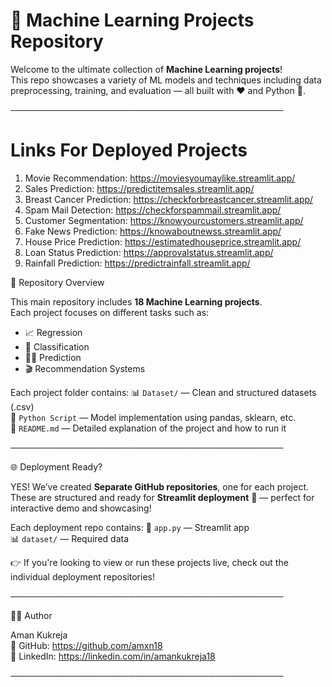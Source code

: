 # 🚀 Machine Learning Projects Repository

Welcome to the ultimate collection of **Machine Learning projects**!  
This repo showcases a variety of ML models and techniques including data preprocessing, training, and evaluation — all built with ❤️ and Python 🐍.

────────────────────────────────────────────
# Links For Deployed Projects 
1) Movie Recommendation: https://moviesyoumaylike.streamlit.app/
2) Sales Prediction: https://predictitemsales.streamlit.app/
3) Breast Cancer Prediction: https://checkforbreastcancer.streamlit.app/
4) Spam Mail Detection: https://checkforspammail.streamlit.app/
5) Customer Segmentation: https://knowyourcustomers.streamlit.app/
6) Fake News Prediction: https://knowaboutnewss.streamlit.app/
7) House Price Prediction: https://estimatedhouseprice.streamlit.app/
8) Loan Status Prediction: https://approvalstatus.streamlit.app/
9) Rainfall Prediction: https://predictrainfall.streamlit.app/

📂 Repository Overview

This main repository includes **18 Machine Learning projects**.  
Each project focuses on different tasks such as:
- 📈 Regression
- 🧠 Classification
- 🕵️‍♂️ Prediction
- 🎬 Recommendation Systems

Each project folder contains:
📊 `Dataset/` — Clean and structured datasets (.csv)  
🐍 `Python Script` — Model implementation using pandas, sklearn, etc.  
📄 `README.md` — Detailed explanation of the project and how to run it

────────────────────────────────────────────

🌐 Deployment Ready?

YES! We’ve created **Separate GitHub repositories**, one for each project.  
These are structured and ready for **Streamlit deployment** 🚀 — perfect for interactive demo and showcasing!

Each deployment repo contains:
📁 `app.py` — Streamlit app  
📊 `dataset/` — Required data  


👉 If you're looking to view or run these projects live, check out the individual deployment repositories!

────────────────────────────────────────────

🙋‍♂️ Author

Aman Kukreja  
🔗 GitHub: https://github.com/amxn18  
🔗 LinkedIn: https://linkedin.com/in/amankukreja18

────────────────────────────────────────────
